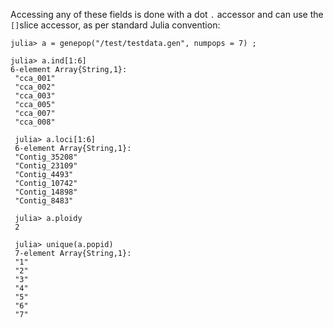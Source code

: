 Accessing any of these fields is done with a dot `.` accessor and can use the `[]`slice accessor, as per standard Julia convention:

```
julia> a = genepop("/test/testdata.gen", numpops = 7) ;

julia> a.ind[1:6]
6-element Array{String,1}:
 "cca_001"
 "cca_002"
 "cca_003"
 "cca_005"
 "cca_007"
 "cca_008"
 
 julia> a.loci[1:6]
 6-element Array{String,1}:
 "Contig_35208"
 "Contig_23109"
 "Contig_4493" 
 "Contig_10742"
 "Contig_14898"
 "Contig_8483" 
 
 julia> a.ploidy
 2
 
 julia> unique(a.popid)
 7-element Array{String,1}:
 "1"
 "2"
 "3"
 "4"
 "5"
 "6"
 "7"
```
